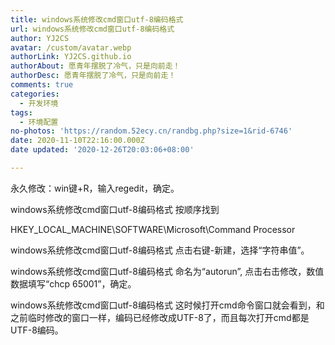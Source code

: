 ```yaml
---
title: windows系统修改cmd窗口utf-8编码格式
url: windows系统修改cmd窗口utf-8编码格式
author: YJ2CS
avatar: /custom/avatar.webp
authorLink: YJ2CS.github.io
authorAbout: 愿青年摆脱了冷气，只是向前走！
authorDesc: 愿青年摆脱了冷气，只是向前走！
comments: true
categories:
  - 开发环境
tags:
  - 环境配置
no-photos: 'https://random.52ecy.cn/randbg.php?size=1&rid-6746'
date: 2020-11-10T22:16:00.000Z
date updated: '2020-12-26T20:03:06+08:00'

---
```


永久修改：win键+R，输入regedit，确定。

windows系统修改cmd窗口utf-8编码格式
按顺序找到

HKEY_LOCAL_MACHINE\SOFTWARE\Microsoft\Command Processor

windows系统修改cmd窗口utf-8编码格式
点击右键-新建，选择“字符串值”。

windows系统修改cmd窗口utf-8编码格式
命名为“autorun”, 点击右击修改，数值数据填写“chcp 65001”，确定。

windows系统修改cmd窗口utf-8编码格式
这时候打开cmd命令窗口就会看到，和之前临时修改的窗口一样，编码已经修改成UTF-8了，而且每次打开cmd都是UTF-8编码。

